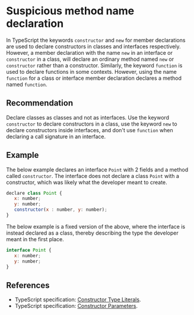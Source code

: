 # Suspicious method name declaration
In TypeScript the keywords `constructor` and `new` for member declarations are used to declare constructors in classes and interfaces respectively. However, a member declaration with the name `new` in an interface or `constructor` in a class, will declare an ordinary method named `new` or `constructor` rather than a constructor. Similarly, the keyword `function` is used to declare functions in some contexts. However, using the name `function` for a class or interface member declaration declares a method named `function`.


## Recommendation
Declare classes as classes and not as interfaces. Use the keyword `constructor` to declare constructors in a class, use the keyword `new` to declare constructors inside interfaces, and don't use `function` when declaring a call signature in an interface.


## Example
The below example declares an interface `Point` with 2 fields and a method called `constructor`. The interface does not declare a class `Point` with a constructor, which was likely what the developer meant to create.


```javascript
declare class Point {
   x: number;
   y: number;
   constructor(x : number, y: number);
}


```
The below example is a fixed version of the above, where the interface is instead declared as a class, thereby describing the type the developer meant in the first place.


```javascript
interface Point {
   x: number;
   y: number;
}

```

## References
* TypeScript specification: [Constructor Type Literals](https://github.com/microsoft/TypeScript/blob/30cb20434a6b117e007a4959b2a7c16489f86069/doc/spec-ARCHIVED.md#3.8.9).
* TypeScript specification: [Constructor Parameters](https://github.com/microsoft/TypeScript/blob/30cb20434a6b117e007a4959b2a7c16489f86069/doc/spec-ARCHIVED.md#8.3.1).
